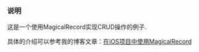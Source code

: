 ### 说明

这是一个使用MagicalRecord实现CRUD操作的例子.

具体的介绍可以参考我的博客文章：[在iOS项目中使用MagicalRecord](http://makeiteasy.github.io/2015/02/04/use-magicalrecord-with-coredata.html)
